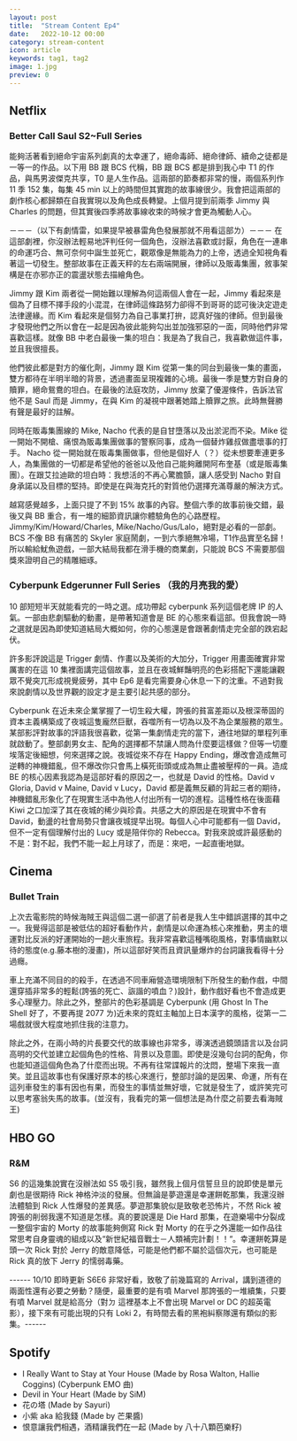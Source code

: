 ```yaml
---
layout: post
title:  "Stream Content Ep4"
date:   2022-10-12 00:00
category: stream-content
icon: article
keywords: tag1, tag2
image: 1.jpg
preview: 0
---
```

## Netflix

### Better Call Saul S2~Full Series
能夠活著看到絕命宇宙系列劇真的太幸運了，絕命毒師、絕命律師、續命之徒都是一等一的作品。以下用 BB 跟 BCS 代稱，BB 跟 BCS 都是排到我心中 T1 的作品，與馬男波傑克共享，T0 是人生作品。這兩部的節奏都非常的慢，兩個系列作 11 季 152 集，每集 45 min 以上的時間但其實跑的故事線很少。我會把這兩部的劇作核心都歸類在自我實現以及角色成長轉變。上個月提到前兩季 Jimmy 與 Charles 的問題，但其實後四季將故事線收束的時候才會更為觸動人心。

－－－（以下有劇情雷，如果提早被暴雷角色發展那就不用看這部ㄌ）－－－
在這部劇裡，你沒辦法輕易地評判任何一個角色，沒辦法喜歡或討厭，角色在一連串的命運巧合、無可奈何中誕生並死亡，觀眾像是無能為力的上帝，透過全知視角看著這一切發生。整部故事在正義天秤的左右兩端開展，律師以及販毒集團，敘事架構是在亦邪亦正的震盪狀態去描繪角色。

Jimmy 跟 Kim 兩者從一開始難以理解為何這兩個人會在一起，Jimmy 看起來是個為了目標不擇手段的小混混，在律師這條路努力卻得不到哥哥的認可後決定遊走法律邊緣。而 Kim 看起來是個努力為自己事業打拚，認真好強的律師。但到最後才發現他們之所以會在一起是因為彼此能夠勾出並加強邪惡的一面，同時他們非常喜歡這樣。就像 BB 中老白最後一集的坦白：我是為了我自己，我喜歡做這件事，並且我很擅長。

他們彼此都是對方的催化劑，Jimmy 跟 Kim 從第一集的同台到最後一集的畫面，雙方都待在半明半暗的背景，透過畫面呈現複雜的心境。最後一季是雙方對自身的贖罪，絕命鴛鴦的坦白。在最後的法庭攻防，Jimmy 放棄了優渥條件，告訴法官他不是 Saul 而是 Jimmy，在與 Kim 的凝視中跟著她踏上贖罪之旅。此時無聲勝有聲是最好的註解。

同時在販毒集團線的 Mike, Nacho 代表的是自甘墮落以及出淤泥而不染。Mike 從一開始不開槍、痛恨為販毒集團做事的警察同事，成為一個替炸雞叔做盡壞事的打手。 Nacho 從一開始就在販毒集團做事，但他是個好人（？）從未想要牽連更多人，為集團做的一切都是希望他的爸爸以及他自己能夠離開阿布奎基（或是販毒集團）。在跟艾拉迪歐的坦白時：我想活的不再心驚膽顫，讓人感受到 Nacho 對自身承諾以及目標的堅持。即使是在與海克托的對質他仍選擇充滿尊嚴的解決方式。

越寫感覺越多，上面只提了不到 15% 故事的內容。整個六季的故事前後交錯，最後又與 BB 重合，有一堆的細節資訊讓你體驗角色的心路歷程。Jimmy/Kim/Howard/Charles, Mike/Nacho/Gus/Lalo，絕對是必看的一部劇。BCS 不像 BB 有痛苦的 Skyler 家庭鬧劇，一到六季絕無冷場，T1作品實至名歸！所以輸給魷魚遊戲，一部大結局我都在滑手機的商業劇，只能說 BCS 不需要那個獎來證明自己的精雕細琢。

### Cyberpunk Edgerunner Full Series （我的月亮我的愛）
10 部短短半天就能看完的一時之選。成功帶起 cyberpunk 系列這個老牌 IP 的人氣。一部由悲劇驅動的動畫，是帶著知道會是 BE 的心態來看這部。但我會說一時之選就是因為即使知道結局大概如何，你的心態還是會跟著劇情走完全部的跌宕起伏。

許多影評說這是 Trigger 劇情、作畫以及美術的大加分，Trigger 用畫面確實非常厲害的在這 10 集裡面講完這個故事，並且在夜城鮮豔明亮的色彩搭配下還能讓觀眾不覺突兀形成視覺疲勞，其中 Ep6 是看完需要身心休息一下的沈重。不過對我來說劇情以及世界觀的設定才是主要引起共感的部分。 

Cyberpunk 在近未來企業掌握了一切生殺大權，誇張的貧富差距以及根深蒂固的資本主義構築成了夜城這隻龐然巨獸，吞噬所有一切為以及不為企業服務的眾生。某部影評對故事的評語我很喜歡，從第一集劇情走完的當下，通往地獄的單程列車就啟動了。整部劇男女主、配角的選擇都不禁讓人問為什麼要這樣做？但等一切塵埃落定後細想，何來選擇之說。夜城從來不存在 Happy Ending，爆改會造成無可逆轉的神機錯亂，但不爆改你只會馬上橫死街頭或成為無止盡被壓榨的一員。造成 BE 的核心因素我認為是這部好看的原因之一，也就是 David 的性格。David v Gloria, David v Maine, David v Lucy，David 都是義無反顧的背起三者的期待，神機錯亂形象化了在現實生活中為他人付出所有一切的進程。這種性格在後面藉 Kiwi 之口加深了其在夜城的稀少與珍貴。共感之大的原因是在現實中不會有 David，動盪的社會局勢只會讓夜城提早出現。每個人心中可能都有一個 David，但不一定有個理解付出的 Lucy 或是陪伴你的 Rebecca。對我來說或許最感動的不是：對不起，我們不能一起上月球了，而是：來吧，一起直衝地獄。

## Cinema

### Bullet Train
上次去電影院的時候海賊王與這個二選一卻選了前者是我人生中錯誤選擇的其中之一。我覺得這部是被低估的超好看動作片，劇情是以命運為核心來推動，男主的壞運對比反派的好運開始的一趟火車旅程。我非常喜歡這種嘴砲風格，對事情幽默以待的態度(e.g.藤本樹的漫畫)，所以這部好笑而且資訊量爆炸的台詞讓我看得十分過癮。

車上充滿不同目的的殺手，在透過不同車廂營造環境限制下所發生的動作戲，中間還穿插非常多的輕鬆(誇張的死亡、詼諧的噴血？)設計，動作戲好看也不會造成更多心理壓力。除此之外，整部片的色彩基調是 Cyberpunk (用 Ghost In The Shell 好了，不要再提 2077 ㄌ)近未來的霓虹主軸加上日本漢字的風格，從第一二場戲就很大程度地抓住我的注意力。

除此之外，在兩小時的片長要交代的故事線也非常多，導演透過鏡頭語言以及台詞高明的交代並建立起個角色的性格、背景以及意圖。即使是沒幾句台詞的配角，你也能知道這個角色為了什麼而出現。不再有往常諜報片的沈悶，整場下來我一直笑。並且這故事也有保護好原本的核心來進行，整部討論的是因果、命運，所有在這列車發生的事有因也有果，而發生的事情並無好壞，它就是發生了，或許笑完可以思考塞翁失馬的故事。(並沒有，我看完的第一個想法是為什麼之前要去看海賊王)

## HBO GO

### R&M
S6 的這幾集說實在沒辦法如 S5 吸引我，雖然我上個月信誓旦旦的說即使是單元劇也是很期待 Rick 神格沖淡的發展。但無論是夢遊還是幸運餅乾那集，我還沒辦法體驗到 Rick 人性爆發的差異感。夢遊那集貌似是致敬老恐怖片，不然 Rick 被誇張的削弱我還不知道是怎樣。真的要說還是 Die Hard 那集，在遊樂場中分裂成一整個宇宙的 Morty 的故事能夠側寫 Rick 對 Morty 的在乎之外還能一如作品往常思考自身靈魂的組成以及“新世紀福音戰士－人類補完計劃！！“。幸運餅乾算是頭一次 Rick 對於 Jerry 的敵意降低，可能是他們都不屬於這個次元，也可能是 Rick 真的放下 Jerry 的懦弱毒藥。

------ 10/10 即時更新 S6E6 非常好看，致敬了前幾篇寫的 Arrival，講到道德的兩面性還有必要之勞動？隨便，最重要的是有噴 Marvel 那誇張的一堆續集，只要有噴 Marvel 就是給高分（對ㄉ 這裡基本上不會出現 Marvel or DC 的超英電影），接下來有可能出現的只有 Loki 2，有時間去看的黑袍糾察隊還有類似的影集。------

## Spotify
* I Really Want to Stay at Your House (Made by Rosa Walton, Hallie Coggins) (Cyberpunk EMO 曲)
* Devil in Your Heart (Made by SiM)
* 花の塔 (Made by Sayuri)
* 小紫 aka 給我錢 (Made by 芒果醬)
* 恨意讓我們相遇，酒精讓我們在一起 (Made by 八十八顆芭樂籽)